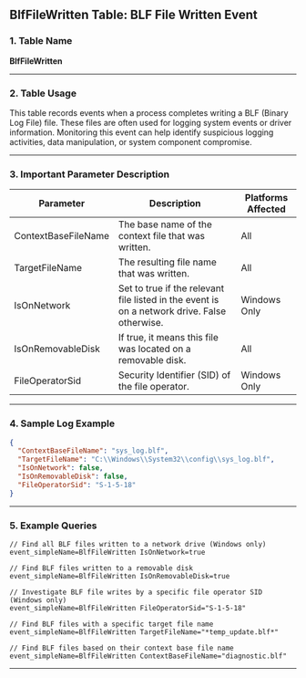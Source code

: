 ## BlfFileWritten Table: BLF File Written Event

### 1. Table Name
**BlfFileWritten**

---

### 2. Table Usage
This table records events when a process completes writing a BLF (Binary Log File) file. These files are often used for logging system events or driver information. Monitoring this event can help identify suspicious logging activities, data manipulation, or system component compromise.

---

### 3. Important Parameter Description

| Parameter           | Description                                                                                  | Platforms Affected |
|---------------------|----------------------------------------------------------------------------------------------|--------------------|
| ContextBaseFileName | The base name of the context file that was written.                                | All                |
| TargetFileName      | The resulting file name that was written.                                                    | All                |
| IsOnNetwork         | Set to true if the relevant file listed in the event is on a network drive. False otherwise. | Windows Only       |
| IsOnRemovableDisk   | If true, it means this file was located on a removable disk.                                 | All                |
| FileOperatorSid     | Security Identifier (SID) of the file operator.                                              | Windows Only       |

---

### 4. Sample Log Example

```json
{
  "ContextBaseFileName": "sys_log.blf",
  "TargetFileName": "C:\\Windows\\System32\\config\\sys_log.blf",
  "IsOnNetwork": false,
  "IsOnRemovableDisk": false,
  "FileOperatorSid": "S-1-5-18"
}
```
---
### 5. Example Queries

```xql
// Find all BLF files written to a network drive (Windows only)
event_simpleName=BlfFileWritten IsOnNetwork=true

// Find BLF files written to a removable disk
event_simpleName=BlfFileWritten IsOnRemovableDisk=true

// Investigate BLF file writes by a specific file operator SID (Windows only)
event_simpleName=BlfFileWritten FileOperatorSid="S-1-5-18"

// Find BLF files with a specific target file name
event_simpleName=BlfFileWritten TargetFileName="*temp_update.blf*"

// Find BLF files based on their context base file name
event_simpleName=BlfFileWritten ContextBaseFileName="diagnostic.blf"
```
---